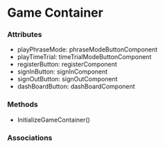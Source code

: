 # Game Container

### Attributes

-  playPhraseMode: phraseModeButtonComponent
-  playTimeTrial: timeTrialModeButtonComponent
-  registerButton: registerComponent
-  signInButton: signInComponent
-  signOutButton: signOutComponent
-  dashBoardButton: dashBoardComponent


### Methods

-  InitializeGameContainer()

### Associations

